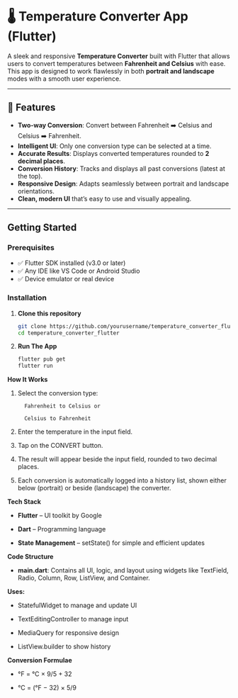 # 🌡️ Temperature Converter App (Flutter)

A sleek and responsive **Temperature Converter** built with Flutter that allows users to convert temperatures between **Fahrenheit and Celsius** with ease. This app is designed to work flawlessly in both **portrait and landscape** modes with a smooth user experience.

---

## 📱 Features

-  **Two-way Conversion**: Convert between Fahrenheit ➡️ Celsius and Celsius ➡️ Fahrenheit.
-  **Intelligent UI**: Only one conversion type can be selected at a time.
-  **Accurate Results**: Displays converted temperatures rounded to **2 decimal places**.
-  **Conversion History**: Tracks and displays all past conversions (latest at the top).
-  **Responsive Design**: Adapts seamlessly between portrait and landscape orientations.
-  **Clean, modern UI** that’s easy to use and visually appealing.

---

##  Getting Started

### Prerequisites

- ✅ Flutter SDK installed (v3.0 or later)
- ✅ Any IDE like VS Code or Android Studio
- ✅ Device emulator or real device

### Installation

1. **Clone this repository**
   ```bash
   git clone https://github.com/yourusername/temperature_converter_flutter.git
   cd temperature_converter_flutter

2.  **Run The App**
     ```bash 
    flutter pub get
    flutter run

   **How It Works**
      
1. Select the conversion type:

         Fahrenheit to Celsius or

         Celsius to Fahrenheit

2. Enter the temperature in the input field.

3. Tap on the CONVERT button.

4. The result will appear beside the input field, rounded to two decimal places.

5. Each conversion is automatically logged into a history list, shown either below (portrait) or beside (landscape) the converter.

  **Tech Stack**

- **Flutter** – UI toolkit by Google

- **Dart** – Programming language

- **State Management** – setState() for simple and efficient updates

**Code Structure**

- **main.dart**: Contains all UI\, logic, and layout using widgets like TextField, Radio, Column, Row, ListView, and Container.

**Uses:**

- StatefulWidget to manage and update UI

- TextEditingController to manage input

- MediaQuery for responsive design

- ListView.builder to show history

**Conversion Formulae**

- °F = °C × 9/5 + 32

- °C = (°F − 32) × 5/9

